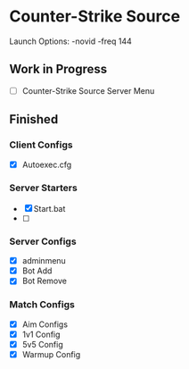 # Counter-Strike Source

Launch Options: -novid -freq 144

## Work in Progress

- [ ] Counter-Strike Source Server Menu


## Finished

### Client Configs
- [X] Autoexec.cfg

### Server Starters
- [X] Start.bat
- [ ] 

### Server Configs
- [X] adminmenu
- [X] Bot Add
- [X] Bot Remove

### Match Configs
- [X] Aim Configs
- [X] 1v1 Config
- [X] 5v5 Config
- [X] Warmup Config